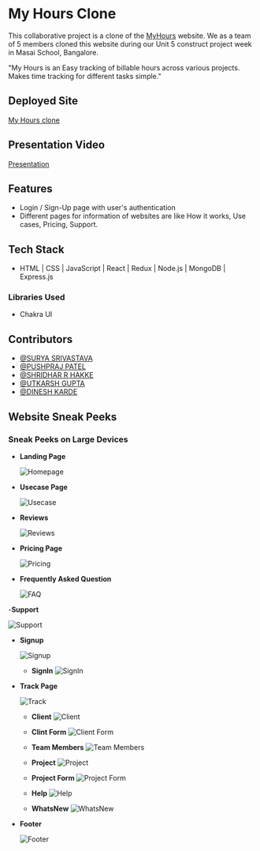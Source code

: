 # My Hours Clone

This collaborative project is a clone of the [MyHours](https://myhours.com) website. We as a team of 5 members cloned this website during our Unit 5 construct project week in Masai School, Bangalore.

"My Hours is an Easy tracking of billable hours across various projects. Makes time tracking for different tasks simple."

## Deployed Site

[My Hours clone](https://myhour.vercel.app/)

## Presentation Video

[Presentation](https://drive.google.com/file/d/1xeAxnoyrbHP_Ie3he3tu9YvY231YtAmm/view?usp=sharing)

## Features

- Login / Sign-Up page with user's authentication
- Different pages for information of websites are like How it works, Use cases, Pricing, Support.


## Tech Stack

- HTML | CSS | JavaScript | React | Redux | Node.js | MongoDB | Express.js

### Libraries Used

- Chakra UI

## Contributors

- [@SURYA SRIVASTAVA](https://github.com/Surya9263)
- [@PUSHPRAJ PATEL](https://github.com/pushpraj15295)
- [@SHRIDHAR R HAKKE](https://github.com/Shridhar1998)
- [@UTKARSH GUPTA](https://github.com/utkarshqw)
- [@DINESH KARDE](https://github.com/captain-programming)

## Website Sneak Peeks

### Sneak Peeks on Large Devices

- **Landing Page**

  ![Homepage](./Website%20sneak%20peeks/Homepage.png?raw=true)

- **Usecase Page**

  ![Usecase](./Website%20sneak%20peeks/Usecase.png?raw=true)

- **Reviews**

  ![Reviews](./Website%20sneak%20peeks/Reviews.png?raw=true)

- **Pricing Page**

  ![Pricing](./Website%20sneak%20peeks/Pricing.png?raw=true)

- **Frequently Asked Question**

  ![FAQ](./Website%20sneak%20peeks/FAQ.png?raw=true)

-**Support**

![Support](./Website%20sneak%20peeks/Support.png?raw=true)

- **Signup**

  ![Signup](./Website%20sneak%20peeks/SignUp.png?raw=true)

  - **SignIn**
    ![SignIn](./Website%20sneak%20peeks/SignIn.png?raw=true)

- **Track Page**

  ![Track](./Website%20sneak%20peeks/Track.png)

  - **Client**
    ![Client](./Website%20sneak%20peeks/Client.png)

  - **Clint Form**
    ![Client Form](./Website%20sneak%20peeks/ClientForm.png)

  - **Team Members**
    ![Team Members](./Website%20sneak%20peeks/TeamMembers.png)

  - **Project**
    ![Project](./Website%20sneak%20peeks/project.png)

  - **Project Form**
    ![Project Form](./Website%20sneak%20peeks/projectform.png)

  - **Help**
    ![Help ](./Website%20sneak%20peeks/helps.png)

  - **WhatsNew**
    ![WhatsNew ](./Website%20sneak%20peeks/whatnew.png)

- **Footer**

  ![Footer](./Website%20sneak%20peeks/Footer.png?raw=true)
